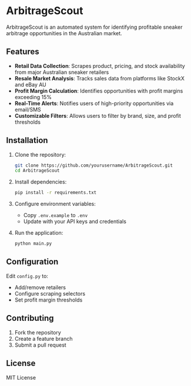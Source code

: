 # ArbitrageScout

ArbitrageScout is an automated system for identifying profitable sneaker arbitrage opportunities in the Australian market.

## Features

- **Retail Data Collection**: Scrapes product, pricing, and stock availability from major Australian sneaker retailers
- **Resale Market Analysis**: Tracks sales data from platforms like StockX and eBay AU
- **Profit Margin Calculation**: Identifies opportunities with profit margins exceeding 15%
- **Real-Time Alerts**: Notifies users of high-priority opportunities via email/SMS
- **Customizable Filters**: Allows users to filter by brand, size, and profit thresholds

## Installation

1. Clone the repository:
   ```bash
   git clone https://github.com/yourusername/ArbitrageScout.git
   cd ArbitrageScout
   ```

2. Install dependencies:
   ```bash
   pip install -r requirements.txt
   ```

3. Configure environment variables:
   - Copy `.env.example` to `.env`
   - Update with your API keys and credentials

4. Run the application:
   ```bash
   python main.py
   ```

## Configuration

Edit `config.py` to:
- Add/remove retailers
- Configure scraping selectors
- Set profit margin thresholds

## Contributing

1. Fork the repository
2. Create a feature branch
3. Submit a pull request

## License

MIT License
